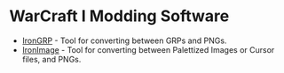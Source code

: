 # WarCraft I Modding Software

* [IronGRP](https://github.com/sjoblomj/irongrp) - Tool for converting between GRPs and PNGs.
* [IronImage](https://github.com/sjoblomj/ironimage) - Tool for converting between Palettized Images or Cursor files, and PNGs.
